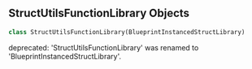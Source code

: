 ## StructUtilsFunctionLibrary Objects

```python
class StructUtilsFunctionLibrary(BlueprintInstancedStructLibrary)
```

deprecated: 'StructUtilsFunctionLibrary' was renamed to 'BlueprintInstancedStructLibrary'.

<a id="unreal.BrushShape"></a>